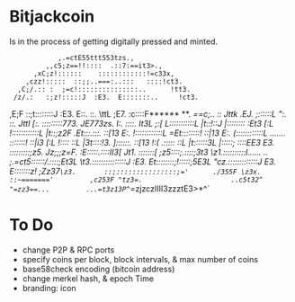 
Bitjackcoin 
===================
Is in the process of getting digitally pressed and minted.

                ,.=ctE55ttt553tzs.,
             ,,c5;z==!!::::  .::7:==it3>.,
          ,xC;z!::::::    ::::::::::::!=c33x,
        ,czz!:::::  ::;;..===:..:::   ::::!ct3.
      ,C;/.:: :  ;=c!:::::::::::::::..      !tt3.
     /z/.:   :;z!:::::J  :E3.  E:::::::..     !ct3.
   ,E;F   ::;t::::::::J  :E3.  E::.     ::.     \ttL
  ;E7.    :c::::F******   **.  *==c;..    ::     Jttk
 .EJ.    ;::::::L                   "\:.   ::.    Jttl
 [:.    :::::::::773.    JE773zs.     I:. ::::.    It3L
;:[     L:::::::::::L    |t::!::J     |::::::::    :Et3
[:L    !::::::::::::L    |t::;z2F    .Et:::.:::.  ::[13
E:.    !::::::::::::L               =Et::::::::!  ::|13
E:.    (::::::::::::L    .......       \:::::::!  ::|i3
[:L    !::::      ::L    |3t::::!3.     ]::::::.  ::[13
!:(     .:::::    ::L    |t::::::3L     |:::::; ::::EE3
 E3.    :::::::::;z5.    Jz;;;z=F.     :E:::::.::::II3[
 Jt1.    :::::::[                    ;z5::::;.::::;3t3
  \z1.::::::::::l......   ..   ;.=ct5::::::/.::::;Et3L
   \t3.:::::::::::::::J  :E3.  Et::::::::;!:::::;5E3L
    "cz\.:::::::::::::J   E3.  E:::::::z!     ;Zz37`
      \z3.       ::;:::::::::::::::;='      ./355F
        \z3x.         ::~======='         ,c253F
          "tz3=.                      ..c5t32^
             "=zz3==...         ...=t3z13P^
                 `*=zjzczIIII3zzztE3>*^`


To Do
===================
- change P2P & RPC ports
- specify coins per block, block intervals, & max number of coins
- base58check encoding (bitcoin address)
- change merkel hash, & epoch Time
- branding: icon
